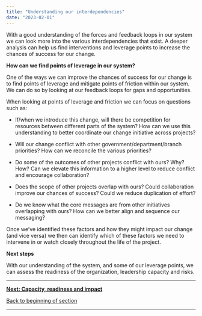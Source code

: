 ```yaml
---
title: "Understanding our interdependencies"
date: "2023-02-01"
---
```


With a good understanding of the forces and feedback loops in our system we can look more into the various interdependencies that exist. A deeper analysis can help us find interventions and leverage points to increase the chances of success for our change.

**How can we find points of leverage in our system?**

One of the ways we can improve the chances of success for our change is to find points of leverage and mitigate points of friction within our system. We can do so by looking at our feedback loops for gaps and opportunities.

When looking at points of leverage and friction we can focus on questions such as:

- If/when we introduce this change, will there be competition for resources between different parts of the system? How can we use this understanding to better coordinate our change initiative across projects?

- Will our change conflict with other government/department/branch priorities? How can we reconcile the various priorities?

- Do some of the outcomes of other projects conflict with ours? Why? How? Can we elevate this information to a higher level to reduce conflict and encourage collaboration?

- Does the scope of other projects overlap with ours? Could collaboration improve our chances of success? Could we reduce duplication of effort?

- Do we know what the core messages are from other initiatives overlapping with ours? How can we better align and sequence our messaging?

Once we’ve identified these factors and how they might impact our change (and vice versa) we then can identify which of these factors we need to intervene in or watch closely throughout the life of the project.

**Next steps**

With our understanding of the system, and some of our leverage points, we can assess the readiness of the organization, leadership capacity and risks.

* * *

[******Next: Capacity, readiness and impact******](/capacity-readiness-and-impact/)

[Back to beginning of section](/understanding-our-context/)

* * *

